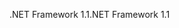 <span data-ttu-id="ee366-101">.NET Framework 1.1</span><span class="sxs-lookup"><span data-stu-id="ee366-101">.NET Framework 1.1</span></span>